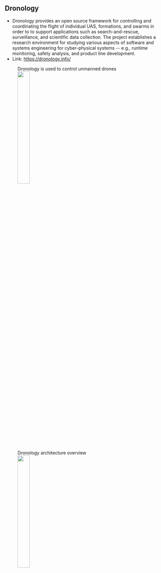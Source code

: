 ## Dronology

- Dronology provides an open source framework for controlling and coordinating the flight of individual UAS, formations, and swarms in order to to support applications such as search-and-rescue, surveillance, and scientific data collection. The project establishes a research environment for studying various aspects of software and systems engineering for cyber-physical systems -- e.g., runtime monitoring, safety analysis, and product line development.
- Link: https://dronology.info/

<figure>
<figcaption>Dronology is used to control unmanned drones</figcaption>
  <img src="Drone-Imagem1.jpg" width=30%>
</figure>

<figure>
<figcaption>Dronology architecture overview</figcaption>
  <img src="Drone-Imagem2.png" width=30%>
</figure>

